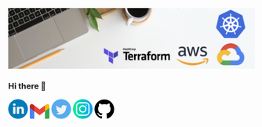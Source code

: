<img src="https://github.com/mandeeps13k/mandeeps13k/blob/main/logos/banner.png" />


### Hi there 👋


<a href="https://www.linkedin.com/in/mandeeps13k"><img src="logos/linkedin.png" width="40" /></a>
<a href="mailto:mandeeps13k@gmail.com"><img src="logos/gmail-logo.webp" width="40" /></a>
<a href="https://twitter.com/mandeeps13k"><img src="logos/twitter.png" width="40" /></a>
<a href="https://www.instagram.com/mandeeps13k"><img src="logos/instagram.png" width="40" /></a>
<a href="https://github.com/mandeeps13k"><img src="logos/github-logo.png" width="40" /></a>



<!--
**mandeeps13k/mandeeps13k** is a ✨ _special_ ✨ repository because its `README.md` (this file) appears on your GitHub profile.

Here are some ideas to get you started:

- 🔭 I’m currently working on ...
- 🌱 I’m currently learning ...
- 👯 I’m looking to collaborate on ...
- 🤔 I’m looking for help with ...
- 💬 Ask me about ...
- 📫 How to reach me: ...
- 😄 Pronouns: ...
- ⚡ Fun fact: ...
-->
